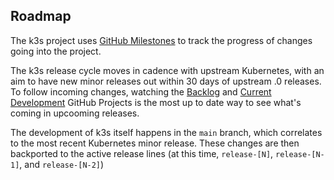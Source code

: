 Roadmap
---
The k3s project uses [GitHub Milestones](http://github.com/k3s-io/k3s/milestones) to track the progress of changes going into the project.

The k3s release cycle moves in cadence with upstream Kubernetes, with an aim to have new minor releases out within 30 days of upstream .0 releases.  To follow incoming changes, watching the [Backlog](https://github.com/orgs/k3s-io/projects/5) and [Current Development](https://github.com/orgs/k3s-io/projects/6) GitHub Projects is the most up to date way to see what's coming in upcooming releases.

The development of k3s itself happens in the `main` branch, which correlates to the most recent Kubernetes minor release.  These changes are then backported to the active release lines (at this time, `release-[N]`, `release-[N-1]`, and `release-[N-2]`)